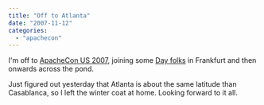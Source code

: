 ```yaml
---
title: "Off to Atlanta"
date: "2007-11-12"
categories: 
  - "apachecon"
---
```


I'm off to [ApacheCon US 2007](http://us.apachecon.com/), joining some [Day folks](http://www.day.com) in Frankfurt and then onwards across the pond.

Just figured out yesterday that Atlanta is about the same latitude than Casablanca, so I left the winter coat at home. Looking forward to it all.
